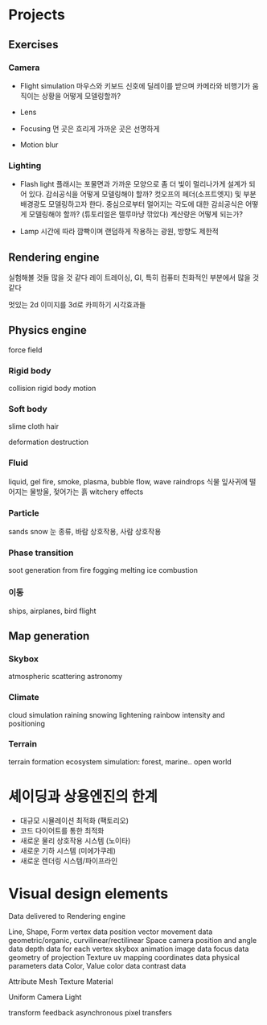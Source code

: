




# Projects

## Exercises

### Camera

- Flight simulation
마우스와 키보드 신호에 딜레이를 받으며 카메라와 비행기가 움직이는 상황을 어떻게 모델링할까?

- Lens
	
- Focusing
먼 곳은 흐리게 가까운 곳은 선명하게

- Motion blur

### Lighting

- Flash light
플래시는 포물면과 가까운 모양으로 좀 더 빛이 멀리나가게 설계가 되어 있다. 감쇠공식을 어떻게 모델링해야 할까?
컷오프의 페더(소프트엣지) 및 부분배경광도 모델링하고자 한다. 중심으로부터 멀어지는 각도에 대한 감쇠공식은 어떻게 모델링해야 할까? (튜토리얼은 렐루마냥 깎았다)
계산량은 어떻게 되는가?

- Lamp
시간에 따라 깜빡이며 랜덤하게 작용하는 광원, 방향도 제한적








## Rendering engine



실험해볼 것들 많을 것 같다
레이 트레이싱, GI, 특히 컴퓨터 친화적인 부분에서 많을 것 같다

멋있는 2d 이미지를 3d로 카피하기
시각효과들





## Physics engine

force field


### Rigid body
collision
rigid body motion

### Soft body
slime
cloth
hair

deformation
destruction

### Fluid
liquid, gel
fire, smoke, plasma, bubble
flow, wave
raindrops
	식물 잎사귀에 떨어지는 물방울, 젖어가는 흙
witchery effects

### Particle
sands
snow
	눈 종류, 바람 상호작용, 사람 상호작용

### Phase transition
soot generation from fire
fogging
melting ice
combustion

### 이동
ships, airplanes, bird flight 





## Map generation

### Skybox
atmospheric scattering
astronomy

### Climate
cloud simulation
raining snowing lightening
rainbow intensity and positioning

### Terrain
terrain formation
ecosystem simulation: forest, marine..
open world



# 셰이딩과 상용엔진의 한계
- 대규모 시뮬레이션 최적화 (팩토리오)
- 코드 다이어트를 통한 최적화
- 새로운 물리 상호작용 시스템 (노이타)
- 새로운 기하 시스템 (미에가쿠레)
- 새로운 렌더링 시스템/파이프라인









# Visual design elements
Data delivered to Rendering engine

Line, Shape, Form
	vertex data
		position vector
	movement data
		geometric/organic, curvilinear/rectilinear
Space
	camera position and angle data
	depth data for each vertex
	skybox animation image data
	focus data
		geometry of projection
Texture
	uv mapping coordinates data
	physical parameters data
Color, Value
	color data
	contrast data


Attribute
	Mesh
Texture
	Material

Uniform
	Camera
	Light





transform feedback
asynchronous pixel transfers

